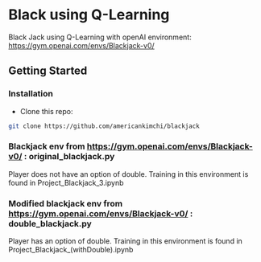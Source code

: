# Black using Q-Learning

Black Jack using Q-Learning with openAI environment: https://gym.openai.com/envs/Blackjack-v0/

## Getting Started
### Installation

- Clone this repo:
```bash
git clone https://github.com/americankimchi/blackjack
```

### Blackjack env from https://gym.openai.com/envs/Blackjack-v0/ : original_blackjack.py
Player does not have an option of double.
Training in this environment is found in Project_Blackjack_3.ipynb

### Modified blackjack env from https://gym.openai.com/envs/Blackjack-v0/ : double_blackjack.py
Player has an option of double.
Training in this environment is found in Project_Blackjack_(withDouble).ipynb
